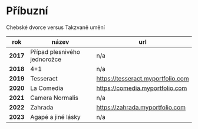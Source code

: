 # Příbuzní

Chebské dvorce versus Takzvaně umění

| rok                                     | název                        | url                               |
|-----------------------------------------|------------------------------|-----------------------------------|
| **2017**                                    | Případ plesnivého jednorožce | n/a                               |
| **2018**                                    | 4+1                          | n/a                               |      
| **2019**                                    | Tesseract                    | https://tesseract.myportfolio.com |
| **2020**                                    | La Comedia                   | https://comedia.myportfolio.com   |
| **2021**                                    | Camera Normalis              | n/a                               |
| **2022**                                    | Zahrada                      | https://zahrada.myportfolio.com   |
| **2023**                                    | Agapé a jiné lásky           | n/a                               |


